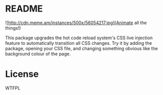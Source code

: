 # README

![http://cdn.meme.am/instances/500x/56054217.jpg](Animate all the things!)

This package upgrades the hot code reload system's CSS live injection feature to automatically transition all CSS changes. Try it by adding the package, opening your CSS file, and changing something obvious like the background colour of the page.

# License

WTFPL
